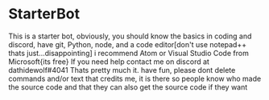 # StarterBot

This is a starter bot, obviously, you should know the basics in coding and discord, have git, Python, node, and a code editor[don't use notepad++ thats just...disappointing] i recommend Atom or Visual Studio Code from Microsoft{its free}
If you need help contact me on discord at dathidewolf#4041
Thats pretty much it.
have fun, please dont delete commands and/or text that credits me, it is there so people know who made the source code and that they can also get the source code if they want